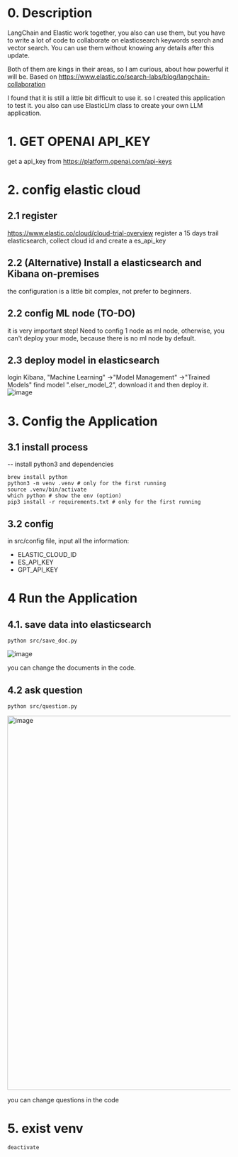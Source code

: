 # 0. Description
LangChain and Elastic work together, you also can use them, but you have to write a lot of code to collaborate on elasticsearch keywords search and vector search. You can use them without knowing any details after this update.

Both of them are kings in their areas, so I am curious, about how powerful it will be. Based on https://www.elastic.co/search-labs/blog/langchain-collaboration

I found that it is still a little bit difficult to use it. so I created this application to test it. you also can use ElasticLlm class to create your own LLM application.
# 1. GET OPENAI API_KEY
get a api_key from https://platform.openai.com/api-keys

# 2. config elastic cloud
## 2.1 register
https://www.elastic.co/cloud/cloud-trial-overview
register a 15 days trail elasticsearch, collect cloud id and create a es_api_key
## 2.2 (Alternative) Install a elasticsearch and Kibana on-premises
the configuration is a little bit complex, not prefer to beginners.
## 2.2 config ML node (TO-DO)
it is very important step! Need to config 1 node as ml node, otherwise, you can't deploy your mode, because there is no ml node by default. 
## 2.3 deploy model in elasticsearch
login Kibana,
"Machine Learning" ->"Model Management" ->"Trained Models"
find model ".elser_model_2", download it and then deploy it.
![image](https://github.com/pointearth/elastic_llm/assets/1859919/7baf5d19-ad82-4052-944d-ef24b2567f41)

# 3. Config the Application
## 3.1 install process
-- install python3 and dependencies
```
brew install python
python3 -m venv .venv # only for the first running
source .venv/bin/activate
which python # show the env (option)
pip3 install -r requirements.txt # only for the first running
```
## 3.2 config
in src/config file, input all the information:
- ELASTIC_CLOUD_ID
- ES_API_KEY
- GPT_API_KEY
  
# 4 Run the Application
## 4.1. save data into elasticsearch
```
python src/save_doc.py
```
![image](https://github.com/pointearth/elastic_llm/assets/1859919/cb0e03b5-5d60-4902-86ce-385944f4fcb4)

you can change the documents in the code.
## 4.2 ask question
```
python src/question.py
```
<img width="844" alt="image" src="https://github.com/pointearth/elastic_llm/assets/1859919/db02be15-ac88-4411-adce-7fd11a5e9e09">

you can change questions in the code
# 5. exist venv
```
deactivate
```

